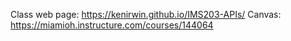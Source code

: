 Class web page: https://kenirwin.github.io/IMS203-APIs/
Canvas: https://miamioh.instructure.com/courses/144064
